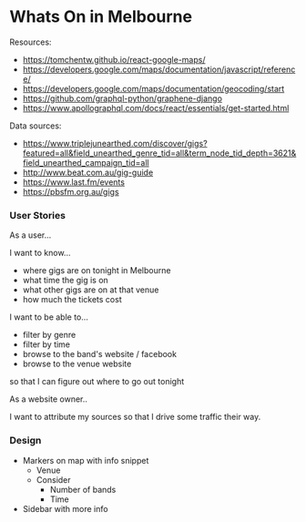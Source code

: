 # Whats On in Melbourne

Resources:

* https://tomchentw.github.io/react-google-maps/
* https://developers.google.com/maps/documentation/javascript/reference/
* https://developers.google.com/maps/documentation/geocoding/start
* https://github.com/graphql-python/graphene-django
* https://www.apollographql.com/docs/react/essentials/get-started.html


Data sources:

* https://www.triplejunearthed.com/discover/gigs?featured=all&field_unearthed_genre_tid=all&term_node_tid_depth=3621&field_unearthed_campaign_tid=all
* http://www.beat.com.au/gig-guide
* https://www.last.fm/events
* https://pbsfm.org.au/gigs

### User Stories

As a user...

I want to know...

* where gigs are on tonight in Melbourne
* what time the gig is on
* what other gigs are on at that venue
* how much the tickets cost

I want to be able to...

* filter by genre
* filter by time
* browse to the band's website / facebook
* browse to the venue website

so that I can figure out where to go out tonight



As a website owner..

I want to attribute my sources
so that I drive some traffic their way.


### Design

* Markers on map with info snippet
  * Venue
  * Consider
    * Number of bands
    * Time
* Sidebar with more info
